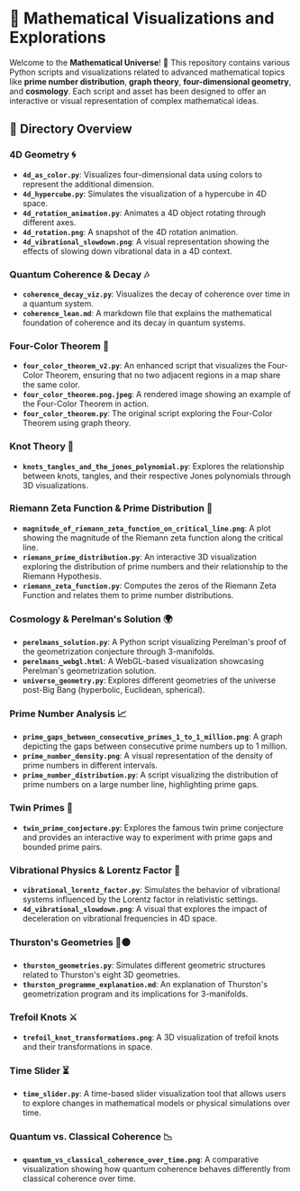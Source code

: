 # 🧠 Mathematical Visualizations and Explorations

Welcome to the **Mathematical Universe**! 🌌 This repository contains various Python scripts and visualizations related to advanced mathematical topics like **prime number distribution**, **graph theory**, **four-dimensional geometry**, and **cosmology**. Each script and asset has been designed to offer an interactive or visual representation of complex mathematical ideas.

## 📂 Directory Overview

### 4D Geometry 🌀

- **`4d_as_color.py`**: Visualizes four-dimensional data using colors to represent the additional dimension.
- **`4d_hypercube.py`**: Simulates the visualization of a hypercube in 4D space.
- **`4d_rotation_animation.py`**: Animates a 4D object rotating through different axes.
- **`4d_rotation.png`**: A snapshot of the 4D rotation animation.
- **`4d_vibrational_slowdown.png`**: A visual representation showing the effects of slowing down vibrational data in a 4D context.

### Quantum Coherence & Decay 🎶

- **`coherence_decay_viz.py`**: Visualizes the decay of coherence over time in a quantum system.
- **`coherence_lean.md`**: A markdown file that explains the mathematical foundation of coherence and its decay in quantum systems.
  
### Four-Color Theorem 🎨

- **`four_color_theorem_v2.py`**: An enhanced script that visualizes the Four-Color Theorem, ensuring that no two adjacent regions in a map share the same color.
- **`four_color_theorem.png.jpeg`**: A rendered image showing an example of the Four-Color Theorem in action.
- **`four_color_theorem.py`**: The original script exploring the Four-Color Theorem using graph theory.

### Knot Theory 🔗

- **`knots_tangles_and_the_jones_polynomial.py`**: Explores the relationship between knots, tangles, and their respective Jones polynomials through 3D visualizations.

### Riemann Zeta Function & Prime Distribution 🧮

- **`magnitude_of_riemann_zeta_function_on_critical_line.png`**: A plot showing the magnitude of the Riemann zeta function along the critical line.
- **`riemann_prime_distribution.py`**: An interactive 3D visualization exploring the distribution of prime numbers and their relationship to the Riemann Hypothesis.
- **`riemann_zeta_function.py`**: Computes the zeros of the Riemann Zeta Function and relates them to prime number distributions.

### Cosmology & Perelman's Solution 🌍

- **`perelmans_solution.py`**: A Python script visualizing Perelman's proof of the geometrization conjecture through 3-manifolds.
- **`perelmans_webgl.html`**: A WebGL-based visualization showcasing Perelman's geometrization solution.
- **`universe_geometry.py`**: Explores different geometries of the universe post-Big Bang (hyperbolic, Euclidean, spherical).

### Prime Number Analysis 📈

- **`prime_gaps_between_consecutive_primes_1_to_1_million.png`**: A graph depicting the gaps between consecutive prime numbers up to 1 million.
- **`prime_number_density.png`**: A visual representation of the density of prime numbers in different intervals.
- **`prime_number_distribution.py`**: A script visualizing the distribution of prime numbers on a large number line, highlighting prime gaps.

### Twin Primes 🔢

- **`twin_prime_conjecture.py`**: Explores the famous twin prime conjecture and provides an interactive way to experiment with prime gaps and bounded prime pairs.

### Vibrational Physics & Lorentz Factor 🌌

- **`vibrational_lorentz_factor.py`**: Simulates the behavior of vibrational systems influenced by the Lorentz factor in relativistic settings.
- **`4d_vibrational_slowdown.png`**: A visual that explores the impact of deceleration on vibrational frequencies in 4D space.

### Thurston's Geometries 🔵⚫

- **`thurston_geometries.py`**: Simulates different geometric structures related to Thurston's eight 3D geometries.
- **`thurston_programme_explanation.md`**: An explanation of Thurston's geometrization program and its implications for 3-manifolds.

### Trefoil Knots ⚔️

- **`trefoil_knot_transformations.png`**: A 3D visualization of trefoil knots and their transformations in space.

### Time Slider ⏳

- **`time_slider.py`**: A time-based slider visualization tool that allows users to explore changes in mathematical models or physical simulations over time.

### Quantum vs. Classical Coherence 📉

- **`quantum_vs_classical_coherence_over_time.png`**: A comparative visualization showing how quantum coherence behaves differently from classical coherence over time.


